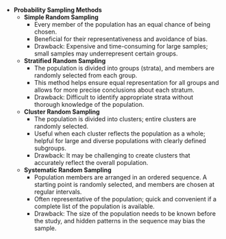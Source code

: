 * **Probability Sampling Methods**
    * **Simple Random Sampling**
        * Every member of the population has an equal chance of being chosen.
        * Beneficial for their representativeness and avoidance of bias.
        * Drawback: Expensive and time-consuming for large samples; small samples may underrepresent certain groups.
    * **Stratified Random Sampling**
        * The population is divided into groups (strata), and members are randomly selected from each group.
        * This method helps ensure equal representation for all groups and allows for more precise conclusions about each stratum.
        * Drawback: Difficult to identify appropriate strata without thorough knowledge of the population.
    * **Cluster Random Sampling**
        * The population is divided into clusters; entire clusters are randomly selected.
        * Useful when each cluster reflects the population as a whole; helpful for large and diverse populations with clearly defined subgroups.
        * Drawback: It may be challenging to create clusters that accurately reflect the overall population.
    * **Systematic Random Sampling**
        * Population members are arranged in an ordered sequence. A starting point is randomly selected, and members are chosen at regular intervals.
        * Often representative of the population; quick and convenient if a complete list of the population is available.
        * Drawback: The size of the population needs to be known before the study, and hidden patterns in the sequence may bias the sample.
